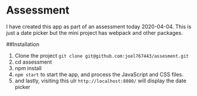# Assessment

I have created this app as part of an assessment today 2020-04-04. This is just a date picker but the mini project has webpack and other packages.

##Installation
1. Clone the project `git clone git@github.com:joel767443/assesment.git`
2. cd assessment
3. npm install
4. `npm start` to start the app, and process the JavaScript and CSS files.
5. and lastly, visiting this ulr `http://localhost:8080/` will display the date picker


